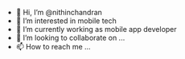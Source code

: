 - 👋 Hi, I’m @nithinchandran
- 👀 I’m interested in mobile tech 
- 🌱 I’m currently working as mobile app developer
- 💞️ I’m looking to collaborate on ...
- 📫 How to reach me ...

<!---
nithinchandran19/nithinchandran19 is a ✨ special ✨ repository because its `README.md` (this file) appears on your GitHub profile.
You can click the Preview link to take a look at your changes.
--->
